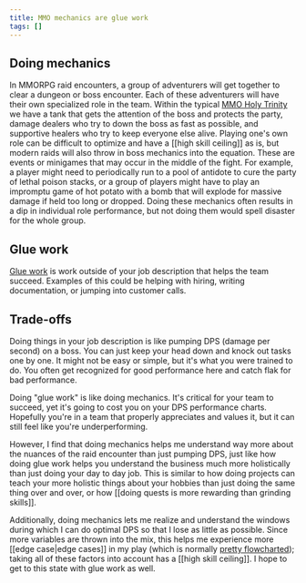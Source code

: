 ```yaml
---
title: MMO mechanics are glue work
tags: []
---
```


## Doing mechanics
In MMORPG raid encounters, a group of adventurers will get together to clear a dungeon or boss encounter. Each of these adventurers will have their own specialized role in the team. Within the typical [MMO Holy Trinity](https://kionay.medium.com/what-is-the-mmo-holy-trinity-85b800fabc3f) we have a tank that gets the attention of the boss and protects the party, damage dealers who try to down the boss as fast as possible, and supportive healers who try to keep everyone else alive. Playing one's own role can be difficult to optimize and have a [[high skill ceiling]] as is, but modern raids will also throw in boss mechanics into the equation. These are events or minigames that may occur in the middle of the fight. For example, a player might need to periodically run to a pool of antidote to cure the party of lethal poison stacks, or a group of players might have to play an impromptu game of hot potato with a bomb that will explode for massive damage if held too long or dropped. Doing these mechanics often results in a dip in individual role performance, but not doing them would spell disaster for the whole group.


## Glue work
[Glue work](https://noidea.dog/glue) is work outside of your job description that helps the team succeed. Examples of this could be helping with hiring, writing documentation, or jumping into customer calls.


## Trade-offs
Doing things in your job description is like pumping DPS (damage per second) on a boss. You can just keep your head down and knock out tasks one by one. It might not be easy or simple, but it's what you were trained to do. You often get recognized for good performance here and catch flak for bad performance.

Doing "glue work" is like doing mechanics. It's critical for your team to succeed, yet it's going to cost you on your DPS performance charts. Hopefully you're in a team that properly appreciates and values it, but it can still feel like you're underperforming.

However, I find that doing mechanics helps me understand way more about the nuances of the raid encounter than just pumping DPS, just like how doing glue work helps you understand the business much more holistically than just doing your day to day job. This is similar to how doing projects can teach your more holistic things about your hobbies than just doing the same thing over and over, or how [[doing quests is more rewarding than grinding skills]].

Additionally, doing mechanics lets me realize and understand the windows during which I can do optimal DPS so that I lose as little as possible. Since more variables are thrown into the mix, this helps me experience more [[edge case|edge cases]] in my play (which is normally [pretty flowcharted](https://www.icy-veins.com/wow/unholy-death-knight-pve-dps-rotation-cooldowns-abilities)); taking all of these factors into account has a [[high skill ceiling]]. I hope to get to this state with glue work as well. 